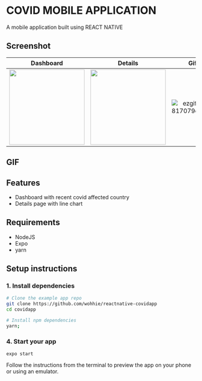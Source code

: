 # COVID MOBILE APPLICATION

A mobile application built using REACT NATIVE

## Screenshot
Dashboard             |  Details                    | Gif 
:-------------------------:|:-------------------------:|:------------------------------------:
<img src="https://user-images.githubusercontent.com/13005159/106375542-8808ee00-6367-11eb-9939-cdf1b09887ae.jpg" width="200"> | <img src="https://user-images.githubusercontent.com/13005159/106375572-bedf0400-6367-11eb-922d-e48621b1ccd4.jpg" width="200"> | ![ezgif-4-817079dc9cff](https://user-images.githubusercontent.com/13005159/106375604-082f5380-6368-11eb-85fe-aba1d50c1f24.gif)


## GIF



## Features

- Dashboard with recent covid affected country
- Details page with line chart


## Requirements

- NodeJS
- Expo
- yarn

## Setup instructions

### 1. Install dependencies

```sh
# Clone the example app repo
git clone https://github.com/wohhie/reactnative-covidapp
cd covidapp

# Install npm dependencies
yarn;
```


### 4. Start your app

```
expo start
```

Follow the instructions from the terminal to preview the app on your phone or using an emulator.